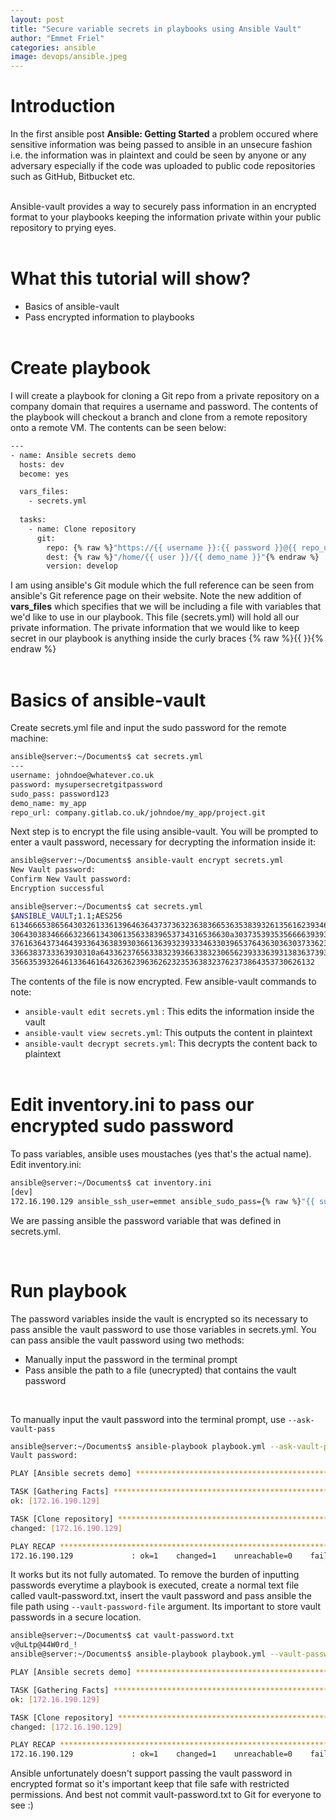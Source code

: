 ```yaml
---
layout: post
title: "Secure variable secrets in playbooks using Ansible Vault"
author: "Emmet Friel"
categories: ansible
image: devops/ansible.jpeg
---
```


# Introduction 
In the first ansible post **Ansible: Getting Started** a problem occured where sensitive information was being passed to ansible in an unsecure fashion i.e. the information was in plaintext and could be seen by anyone or any adversary especially if the code was uploaded to public code repositories such as GitHub, Bitbucket etc. <br><br>

Ansible-vault provides a way to securely pass information in an encrypted format to your playbooks keeping the information private within your public repository to prying eyes.
<br><br>

# What this tutorial will show?
- Basics of ansible-vault
- Pass encrypted information to playbooks
<br><br>

# Create playbook
I will create a playbook for cloning a Git repo from a private repository on a company domain that requires a username and password. The contents of the playbook will checkout a branch and clone from a remote repository onto a remote VM. The contents can be seen below:
```bash
---
- name: Ansible secrets demo
  hosts: dev
  become: yes

  vars_files:
    - secrets.yml
  
  tasks:
    - name: Clone repository
      git:
        repo: {% raw %}"https://{{ username }}:{{ password }}@{{ repo_url }}"{% endraw %}
        dest: {% raw %}"/home/{{ user }}/{{ demo_name }}"{% endraw %}
        version: develop
```

I am using ansible's Git module which the full reference can be seen from ansible's Git reference page on their website. Note the new addition of  **vars_files** which specifies that we will be including a file with variables that we'd like to use in our playbook. This file (secrets.yml) will hold all our private information. The private information that we would like to keep secret in our playbook is anything inside the curly braces {% raw %}{{ }}{% endraw %}<br><br>

# Basics of ansible-vault
Create secrets.yml file and input the sudo password for the remote machine:
```bash
ansible@server:~/Documents$ cat secrets.yml 
---
username: johndoe@whatever.co.uk 
password: mysupersecretgitpassword
sudo_pass: password123
demo_name: my_app 
repo_url: company.gitlab.co.uk/johndoe/my_app/project.git 
```
Next step is to encrypt the file using ansible-vault. You will be prompted to enter a vault password, necessary for decrypting the information inside it:
```bash
ansible@server:~/Documents$ ansible-vault encrypt secrets.yml 
New Vault password: 
Confirm New Vault password: 
Encryption successful

ansible@server:~/Documents$ cat secrets.yml 
$ANSIBLE_VAULT;1.1;AES256
61346665386564303261336139646364373736323638366536353839326135616239346332336236
3064303834666632366134306135633839653734316536630a303735393535666639393666353931
37616364373464393364363839303661363932393334633039653764363036303733623961376138
3366383733363930310a643362376563383239366338323065623933363931383637393432633662
35663539326461336461643263623963626232353638323762373864353730626132
```
The contents of the file is now encrypted. Few ansible-vault commands to note:
- ```ansible-vault edit secrets.yml``` : This edits the information inside the vault
- ```ansible-vault view secrets.yml```: This outputs the content in plaintext
- ```ansible-vault decrypt secrets.yml```: This decrypts the content back to plaintext
<br><br>

# Edit inventory.ini to pass our encrypted sudo password
To pass variables, ansible uses moustaches (yes that's the actual name). Edit inventory.ini:
```bash
ansible@server:~/Documents$ cat inventory.ini 
[dev]
172.16.190.129 ansible_ssh_user=emmet ansible_sudo_pass={% raw %}"{{ sudo_pass }}"{% endraw %}
```
We are passing ansible the password variable that was defined in secrets.yml.

<br>

# Run playbook
The password variables inside the vault is encrypted so its necessary to pass ansible the vault password to use those variables in secrets.yml. You can pass ansible the vault password using two methods:
- Manually input the password in the terminal prompt
- Pass ansible the path to a file (unecrypted) that contains the vault password
<br>

To manually input the vault password into the terminal prompt, use ```--ask-vault-pass```
```bash
ansible@server:~/Documents$ ansible-playbook playbook.yml --ask-vault-pass
Vault password: 

PLAY [Ansible secrets demo] ***********************************************************************************

TASK [Gathering Facts] ****************************************************************************************
ok: [172.16.190.129]

TASK [Clone repository] ****************************************************************************************
changed: [172.16.190.129]

PLAY RECAP ****************************************************************************************************
172.16.190.129             : ok=1    changed=1    unreachable=0    failed=0    skipped=0    rescued=0    ignored=0   
```
It works but its not fully automated. To remove the burden of inputting passwords everytime a playbook is executed, create a normal text file called vault-password.txt, insert the vault password and pass ansible the file path using ```--vault-password-file``` argument. Its important to store vault passwords in a secure location.

```bash
ansible@server:~/Documents$ cat vault-password.txt 
v@uLtp@44W0rd_!
ansible@server:~/Documents$ ansible-playbook playbook.yml --vault-password-file vault-password.txt 

PLAY [Ansible secrets demo] ***********************************************************************************

TASK [Gathering Facts] ****************************************************************************************
ok: [172.16.190.129]

TASK [Clone repository] ****************************************************************************************
changed: [172.16.190.129]

PLAY RECAP ****************************************************************************************************
172.16.190.129             : ok=1    changed=1    unreachable=0    failed=0    skipped=0    rescued=0    ignored=0   
```
Ansible unfortunately doesn't support passing the vault password in encrypted format so it's important keep that file safe with restricted permissions. And best not commit vault-password.txt to Git for everyone to see :) 